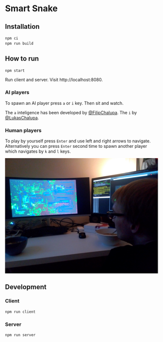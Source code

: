 # Smart Snake

## Installation

```bash
npm ci
npm run build
```

## How to run

```bash
npm start
```

Run client and server. Visit http://localhost:8080.

### AI players

To spawn an AI player press `a` or `i` key. Then sit and watch.

The `a` inteligence has been developed by [@FilipChalupa](https://github.com/FilipChalupa). The `i` by [@LukasChalupa](https://github.com/LukasChalupa).

### Human players

To play by yourself press `Enter` and use left and right arrows to navigate. Alternatively you can press `Enter`
second time to spawn another player which navigates by `k` and `l` keys.

![Jarjar watching the game played by AI](./photo.jpg 'Jarjar watching the game played by AI')

## Development

### Client

```bash
npm run client
```

### Server

```bash
npm run server
```
